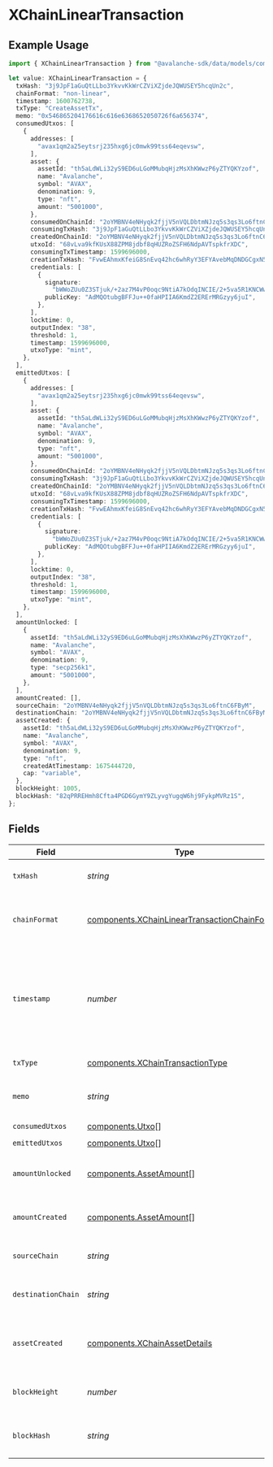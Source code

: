 # XChainLinearTransaction

## Example Usage

```typescript
import { XChainLinearTransaction } from "@avalanche-sdk/data/models/components";

let value: XChainLinearTransaction = {
  txHash: "3j9JpF1aGuQtLLbo3YkvvKkWrCZViXZjdeJQWUSEY5hcqUn2c",
  chainFormat: "non-linear",
  timestamp: 1600762738,
  txType: "CreateAssetTx",
  memo: "0x546865204176616c616e6368652050726f6a656374",
  consumedUtxos: [
    {
      addresses: [
        "avax1qm2a25eytsrj235hxg6jc0mwk99tss64eqevsw",
      ],
      asset: {
        assetId: "th5aLdWLi32yS9ED6uLGoMMubqHjzMsXhKWwzP6yZTYQKYzof",
        name: "Avalanche",
        symbol: "AVAX",
        denomination: 9,
        type: "nft",
        amount: "5001000",
      },
      consumedOnChainId: "2oYMBNV4eNHyqk2fjjV5nVQLDbtmNJzq5s3qs3Lo6ftnC6FByM",
      consumingTxHash: "3j9JpF1aGuQtLLbo3YkvvKkWrCZViXZjdeJQWUSEY5hcqUn2c",
      createdOnChainId: "2oYMBNV4eNHyqk2fjjV5nVQLDbtmNJzq5s3qs3Lo6ftnC6FByM",
      utxoId: "68vLva9kfKUsX88ZPM8jdbf8qHUZRoZSFH6NdpAVTspkfrXDC",
      consumingTxTimestamp: 1599696000,
      creationTxHash: "FvwEAhmxKfeiG8SnEvq42hc6whRyY3EFYAvebMqDNDGCgxN5Z",
      credentials: [
        {
          signature:
            "bWWoZUu0Z3STjuk/+2az7M4vP0oqc9NtiA7kOdqINCIE/2+5va5R1KNCWwEX5jE1xVHLvAxU2LHTN5gK8m84HwA",
          publicKey: "AdMQOtubgBFFJu++0faHPIIA6KmdZ2ERErMRGzyy6juI",
        },
      ],
      locktime: 0,
      outputIndex: "38",
      threshold: 1,
      timestamp: 1599696000,
      utxoType: "mint",
    },
  ],
  emittedUtxos: [
    {
      addresses: [
        "avax1qm2a25eytsrj235hxg6jc0mwk99tss64eqevsw",
      ],
      asset: {
        assetId: "th5aLdWLi32yS9ED6uLGoMMubqHjzMsXhKWwzP6yZTYQKYzof",
        name: "Avalanche",
        symbol: "AVAX",
        denomination: 9,
        type: "nft",
        amount: "5001000",
      },
      consumedOnChainId: "2oYMBNV4eNHyqk2fjjV5nVQLDbtmNJzq5s3qs3Lo6ftnC6FByM",
      consumingTxHash: "3j9JpF1aGuQtLLbo3YkvvKkWrCZViXZjdeJQWUSEY5hcqUn2c",
      createdOnChainId: "2oYMBNV4eNHyqk2fjjV5nVQLDbtmNJzq5s3qs3Lo6ftnC6FByM",
      utxoId: "68vLva9kfKUsX88ZPM8jdbf8qHUZRoZSFH6NdpAVTspkfrXDC",
      consumingTxTimestamp: 1599696000,
      creationTxHash: "FvwEAhmxKfeiG8SnEvq42hc6whRyY3EFYAvebMqDNDGCgxN5Z",
      credentials: [
        {
          signature:
            "bWWoZUu0Z3STjuk/+2az7M4vP0oqc9NtiA7kOdqINCIE/2+5va5R1KNCWwEX5jE1xVHLvAxU2LHTN5gK8m84HwA",
          publicKey: "AdMQOtubgBFFJu++0faHPIIA6KmdZ2ERErMRGzyy6juI",
        },
      ],
      locktime: 0,
      outputIndex: "38",
      threshold: 1,
      timestamp: 1599696000,
      utxoType: "mint",
    },
  ],
  amountUnlocked: [
    {
      assetId: "th5aLdWLi32yS9ED6uLGoMMubqHjzMsXhKWwzP6yZTYQKYzof",
      name: "Avalanche",
      symbol: "AVAX",
      denomination: 9,
      type: "secp256k1",
      amount: "5001000",
    },
  ],
  amountCreated: [],
  sourceChain: "2oYMBNV4eNHyqk2fjjV5nVQLDbtmNJzq5s3qs3Lo6ftnC6FByM",
  destinationChain: "2oYMBNV4eNHyqk2fjjV5nVQLDbtmNJzq5s3qs3Lo6ftnC6FByM",
  assetCreated: {
    assetId: "th5aLdWLi32yS9ED6uLGoMMubqHjzMsXhKWwzP6yZTYQKYzof",
    name: "Avalanche",
    symbol: "AVAX",
    denomination: 9,
    type: "nft",
    createdAtTimestamp: 1675444720,
    cap: "variable",
  },
  blockHeight: 1005,
  blockHash: "82qPRREHmh8Cfta4PGD6GymY9ZLyvgYugqW6hj9FykpMVRz1S",
};
```

## Fields

| Field                                                                                                             | Type                                                                                                              | Required                                                                                                          | Description                                                                                                       | Example                                                                                                           |
| ----------------------------------------------------------------------------------------------------------------- | ----------------------------------------------------------------------------------------------------------------- | ----------------------------------------------------------------------------------------------------------------- | ----------------------------------------------------------------------------------------------------------------- | ----------------------------------------------------------------------------------------------------------------- |
| `txHash`                                                                                                          | *string*                                                                                                          | :heavy_check_mark:                                                                                                | Unique ID for this transaction.                                                                                   | 3j9JpF1aGuQtLLbo3YkvvKkWrCZViXZjdeJQWUSEY5hcqUn2c                                                                 |
| `chainFormat`                                                                                                     | [components.XChainLinearTransactionChainFormat](../../models/components/xchainlineartransactionchainformat.md)    | :heavy_check_mark:                                                                                                | Represents chain format this transaction is included in.                                                          | non-linear                                                                                                        |
| `timestamp`                                                                                                       | *number*                                                                                                          | :heavy_check_mark:                                                                                                | Latest timestamp in seconds this transaction was accepted out of the same transaction accepted in other vertices. | 1600762738                                                                                                        |
| `txType`                                                                                                          | [components.XChainTransactionType](../../models/components/xchaintransactiontype.md)                              | :heavy_check_mark:                                                                                                | Type of transaction.                                                                                              |                                                                                                                   |
| `memo`                                                                                                            | *string*                                                                                                          | :heavy_check_mark:                                                                                                | Hex encoded memo bytes for this transaction.                                                                      | 0x546865204176616c616e6368652050726f6a656374                                                                      |
| `consumedUtxos`                                                                                                   | [components.Utxo](../../models/components/utxo.md)[]                                                              | :heavy_check_mark:                                                                                                | N/A                                                                                                               |                                                                                                                   |
| `emittedUtxos`                                                                                                    | [components.Utxo](../../models/components/utxo.md)[]                                                              | :heavy_check_mark:                                                                                                | N/A                                                                                                               |                                                                                                                   |
| `amountUnlocked`                                                                                                  | [components.AssetAmount](../../models/components/assetamount.md)[]                                                | :heavy_check_mark:                                                                                                | Assets unlocked by inputs of this transaction.                                                                    |                                                                                                                   |
| `amountCreated`                                                                                                   | [components.AssetAmount](../../models/components/assetamount.md)[]                                                | :heavy_check_mark:                                                                                                | Assets created by outputs of this transaction.                                                                    |                                                                                                                   |
| `sourceChain`                                                                                                     | *string*                                                                                                          | :heavy_minus_sign:                                                                                                | Source chain for an atomic transaction.                                                                           | 2oYMBNV4eNHyqk2fjjV5nVQLDbtmNJzq5s3qs3Lo6ftnC6FByM                                                                |
| `destinationChain`                                                                                                | *string*                                                                                                          | :heavy_minus_sign:                                                                                                | Destination chain for an atomic transaction.                                                                      | 2oYMBNV4eNHyqk2fjjV5nVQLDbtmNJzq5s3qs3Lo6ftnC6FByM                                                                |
| `assetCreated`                                                                                                    | [components.XChainAssetDetails](../../models/components/xchainassetdetails.md)                                    | :heavy_minus_sign:                                                                                                | AssetAmount details of the asset created in CreateAssetTx                                                         |                                                                                                                   |
| `blockHeight`                                                                                                     | *number*                                                                                                          | :heavy_check_mark:                                                                                                | Height of the block this transaction belongs to.                                                                  | 1005                                                                                                              |
| `blockHash`                                                                                                       | *string*                                                                                                          | :heavy_check_mark:                                                                                                | Hash of the block this transaction belongs to.                                                                    | 82qPRREHmh8Cfta4PGD6GymY9ZLyvgYugqW6hj9FykpMVRz1S                                                                 |